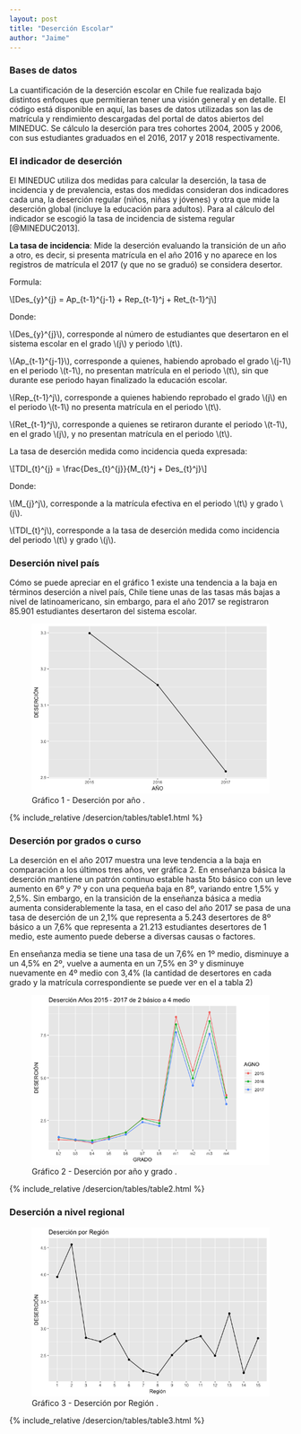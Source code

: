 ```yaml
---
layout: post
title: "Deserción Escolar"
author: "Jaime"
---
```

### Bases de datos
La cuantificación de la deserción escolar en Chile fue realizada bajo distintos enfoques que permitieran tener una visión general y en detalle. El código está disponible en aquí, las bases de datos utilizadas son las de matrícula y rendimiento descargadas del portal de datos abiertos del MINEDUC. Se cálculo la deserción para tres cohortes 2004, 2005 y 2006, con sus estudiantes graduados en el 2016, 2017 y 2018 respectivamente.
### El indicador de deserción

El MINEDUC utiliza dos medidas para calcular la deserción, la tasa de incidencia y de prevalencia, estas dos medidas consideran dos indicadores cada una, la deserción regular (niños, niñas y jóvenes) y otra que mide la deserción global (incluye la educación para adultos). Para al cálculo del indicador se escogió la tasa de incidencia de sistema regular [@MINEDUC2013].

**La tasa de incidencia**: Mide la deserción evaluando la transición de un año a otro, es decir, si presenta matrícula en el año 2016 y no aparece en los registros de matrícula el 2017 (y que no se graduó) se considera desertor.

Formula:

\\[Des_{y}^{j} = Ap_{t-1}^{j-1} +  Rep_{t-1}^j + Ret_{t-1}^j\\]

Donde:

\\(Des_{y}^{j}\\), corresponde al número de estudiantes que desertaron en el sistema escolar en el grado \\(j\\) y periodo \\(t\\).

\\(Ap_{t-1}^{j-1}\\), corresponde a quienes, habiendo aprobado el grado \\(j-1\\) en el periodo \\(t-1\\), no presentan matrícula en el periodo \\(t\\), sin que durante ese periodo hayan finalizado la educación escolar.

\\(Rep_{t-1}^j\\), corresponde a quienes habiendo reprobado el grado \\(j\\) en el periodo \\(t-1\\) no presenta matrícula en el periodo \\(t\\).

\\(Ret_{t-1}^j\\), corresponde a quienes se retiraron durante el periodo \\(t-1\\), en el grado \\(j\\), y no presentan matrícula en el periodo \\(t\\).

La tasa de deserción medida como incidencia queda expresada:

\\[TDI_{t}^{j} = \frac{Des_{t}^{j}}{M_{t}^j + Des_{t}^j}\\]

Donde:

\\(M_{j}^j\\), corresponde a la matrícula efectiva en el periodo \\(t\\) y grado \\(j\\).

\\(TDI_{t}^j\\), corresponde a la tasa de deserción medida como incidencia del periodo \\(t\\) y grado \\(j\\).

### Deserción nivel país

Cómo se puede apreciar en el gráfico 1 existe una tendencia a la baja en términos deserción a nivel país, Chile tiene unas de las tasas más bajas a nivel de latinoamericano, sin embargo, para el año 2017 se registraron 85.901 estudiantes desertaron del sistema escolar.

<figure class="figure">
  <img src="/assets/img/desercion/des_agnos-1.png" class="figure-img img-fluid mx-auto" alt="Deserción por años">
    <figcaption class="figure-caption text-center"> Gráfico 1 - Deserción por año .</figcaption>
</figure>

<!--![Deserción años](/assets/img/desercion/unnamed-chunk-2-1.png)
-->
{% include_relative /desercion/tables/table1.html %}

### Deserción por grados o curso

La deserción en el año 2017 muestra una leve tendencia a la baja en comparación a los últimos tres años, ver gráfica 2. En enseñanza básica la deserción mantiene un patrón continuo estable hasta 5to básico con un leve aumento en 6º y 7º y con una pequeña baja en 8º, variando entre 1,5% y 2,5%. Sin embargo, en la transición de la enseñanza básica a media aumenta considerablemente la tasa, en el caso del año 2017 se pasa de una tasa de deserción de un 2,1% que representa a 5.243 desertores de 8º básico a un 7,6% que representa a 21.213 estudiantes desertores de 1 medio, este aumento puede deberse a diversas causas o factores.

En enseñanza media se tiene una tasa de un 7,6% en 1º medio, disminuye a un 4,5% en 2º, vuelve a aumenta en un 7,5% en 3º y disminuye nuevamente en 4º medio con 3,4% (la cantidad de desertores en cada grado y la matrícula correspondiente se puede ver en el a tabla 2)

<figure class="figure">
  <img src="/assets/img/desercion/des_agno_grado-1.png" class="figure-img img-fluid mx-auto" alt="Deserción por grado y años">
  <figcaption class="figure-caption text-center"> Gráfico 2 - Deserción por año y grado .</figcaption>
</figure>

{% include_relative /desercion/tables/table2.html %}

### Deserción a nivel regional

<figure class="figure">
  <img src="/assets/img/desercion/des_region-1.png" class="figure-img img-fluid mx-auto" alt="Deserción Regional">
    <figcaption class="figure-caption text-center"> Gráfico 3 - Deserción por Región .</figcaption>
</figure>

{% include_relative /desercion/tables/table3.html %}
